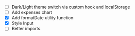 - [ ] Dark/Light theme switch via custom hook and localStorage
- [ ] Add expenses chart
- [x] Add formatDate utility function
- [x] Style Input
- [ ] Better imports
